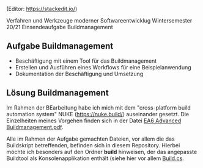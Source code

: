 (Editor: https://stackedit.io/)

Verfahren und Werkzeuge moderner Softwareentwicklug
Wintersemester 20/21
Einsendeaufgabe Buildmanagement

## Aufgabe Buildmanagement

 - Beschäftigung mit einem Tool für das Buildmanagement 
 - Erstellen und Ausführen eines Workflows für eine Beispielanwendung
 - Dokumentation der Beschäftigung und Umsetzung

## Lösung Buildmanagement

Im Rahmen der BEarbeitung habe ich mich mit dem "cross-platform build automation system" NUKE (https://nuke.build/) auseinander gesetzt. Die Einzelheiten meines Vorgehen finden sich in der Datei [EA6 Advanced Buildmanagement.pdf](https://github.com/ChristianKitte/TicTocToeBuildMgm/blob/master/EA6%20Advanced%20Buildmanagement.pdf).

Alle im Rahmen der Aufgabe gemachten Dateien, vor allem die das Buildskript betreffenden, befinden sich in diesem Repository. Hierbei möchte ich besonders auf den Ordner **build** hinweisen, der das angepasste Buildtool als Konsolenapplikation enthält (siehe hier vor allem [Build.cs](https://github.com/ChristianKitte/TicTocToeBuildMgm/blob/master/build/Build.cs).




